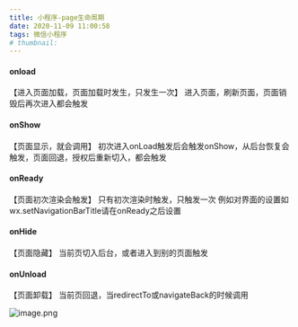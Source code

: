 ```yaml
---
title: 小程序-page生命周期
date: 2020-11-09 11:00:58
tags: 微信小程序
# thumbnail: 
---
```


#### onload
【进入页面加载，页面加载时发生，只发生一次】
进入页面，刷新页面，页面销毁后再次进入都会触发


#### onShow
 【页面显示，就会调用】
初次进入onLoad触发后会触发onShow，从后台恢复会触发，页面回退，授权后重新切入，都会触发

#### onReady
【页面初次渲染会触发】
只有初次渲染时触发，只触发一次
例如对界面的设置如wx.setNavigationBarTitle请在onReady之后设置

#### onHide
【页面隐藏】
当前页切入后台，或者进入到别的页面触发

#### onUnload
【页面卸载】
当前页回退，当redirectTo或navigateBack的时候调用

![image.png](https://upload-images.jianshu.io/upload_images/21448083-de5829dacf49e7f2.png?imageMogr2/auto-orient/strip%7CimageView2/2/w/1240)
